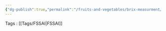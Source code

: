 ```yaml
---
{"dg-publish":true,"permalink":"/fruits-and-vegetables/brix-measurment/"}
---
```


Tags : [[Tags/FSSAI\|FSSAI]]